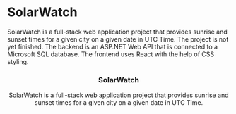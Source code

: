 # SolarWatch
SolarWatch is a full-stack web application project that provides sunrise and sunset times for a given city on a given date in UTC Time. The project is not yet finished. The backend is an ASP.NET Web API that is connected to a Microsoft SQL database. The frontend uses React with the help of CSS styling.

<!-- Header -->
<div align="center">

<h3 align="center">SolarWatch</h3>

  <p align="center">
    SolarWatch is a full-stack web application project that provides sunrise and sunset times for a given city on a given date in UTC Time.
    <br />
  </p>
</div>
